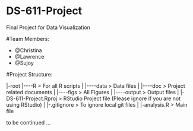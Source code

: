 # DS-611-Project
Final Project for Data Visualization

#Team Members:
* @Christina
* @Lawrence
* @Sujoy

#Project Structure:


|-root
|----R       > For all R scripts
|
|----data    > Data files
|
|----doc     > Project related documents
|
|----figs    > All Figures 
|
|----output  > Output files
|
|-DS-611-Project.Rproj > RStudio Project file (Please ignore if you are not using RStudio)
|
|-.gitignore > To ignore local git files
|
|-analysis.R > Main file 


to be continued ...
